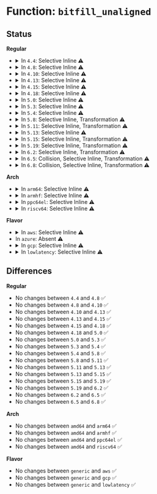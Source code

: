 # Function: <code>bitfill_unaligned</code>

## Status
<b>Regular</b>
<ul>
<li>
<details>
<summary>In <code>4.4</code>: Selective Inline ⚠️</summary>

```c
void bitfill_unaligned(struct fb_info *p, long unsigned int *dst, int dst_idx, long unsigned int pat, int left, int right, unsigned int n, int bits);
```

**Collision:** Unique Static

**Inline:** Selective

**Transformation:** False

**Instances:**

```
In drivers/video/fbdev/core/cfbfillrect.c (ffffffff81473e20)
Location: drivers/video/fbdev/core/cfbfillrect.c:92
Inline: True
```
**Symbols:**

```
ffffffff81473e20-ffffffff81473fb7: bitfill_unaligned (STB_LOCAL)
```
</details>
</li>
<li>
<details>
<summary>In <code>4.8</code>: Selective Inline ⚠️</summary>

```c
void bitfill_unaligned(struct fb_info *p, long unsigned int *dst, int dst_idx, long unsigned int pat, int left, int right, unsigned int n, int bits);
```

**Collision:** Unique Static

**Inline:** Selective

**Transformation:** False

**Instances:**

```
In drivers/video/fbdev/core/cfbfillrect.c (ffffffff814c2340)
Location: drivers/video/fbdev/core/cfbfillrect.c:92
Inline: True
```
**Symbols:**

```
ffffffff814c2340-ffffffff814c24c6: bitfill_unaligned (STB_LOCAL)
```
</details>
</li>
<li>
<details>
<summary>In <code>4.10</code>: Selective Inline ⚠️</summary>

```c
void bitfill_unaligned(struct fb_info *p, long unsigned int *dst, int dst_idx, long unsigned int pat, int left, int right, unsigned int n, int bits);
```

**Collision:** Unique Static

**Inline:** Selective

**Transformation:** False

**Instances:**

```
In drivers/video/fbdev/core/cfbfillrect.c (ffffffff814e4330)
Location: drivers/video/fbdev/core/cfbfillrect.c:92
Inline: True
```
**Symbols:**

```
ffffffff814e4330-ffffffff814e44b6: bitfill_unaligned (STB_LOCAL)
```
</details>
</li>
<li>
<details>
<summary>In <code>4.13</code>: Selective Inline ⚠️</summary>

```c
void bitfill_unaligned(struct fb_info *p, long unsigned int *dst, int dst_idx, long unsigned int pat, int left, int right, unsigned int n, int bits);
```

**Collision:** Unique Static

**Inline:** Selective

**Transformation:** False

**Instances:**

```
In drivers/video/fbdev/core/cfbfillrect.c (ffffffff814f0100)
Location: drivers/video/fbdev/core/cfbfillrect.c:92
Inline: True
```
**Symbols:**

```
ffffffff814f0100-ffffffff814f0290: bitfill_unaligned (STB_LOCAL)
```
</details>
</li>
<li>
<details>
<summary>In <code>4.15</code>: Selective Inline ⚠️</summary>

```c
void bitfill_unaligned(struct fb_info *p, long unsigned int *dst, int dst_idx, long unsigned int pat, int left, int right, unsigned int n, int bits);
```

**Collision:** Unique Static

**Inline:** Selective

**Transformation:** False

**Instances:**

```
In drivers/video/fbdev/core/cfbfillrect.c (ffffffff81530780)
Location: drivers/video/fbdev/core/cfbfillrect.c:92
Inline: True
```
**Symbols:**

```
ffffffff81530780-ffffffff81530910: bitfill_unaligned (STB_LOCAL)
```
</details>
</li>
<li>
<details>
<summary>In <code>4.18</code>: Selective Inline ⚠️</summary>

```c
void bitfill_unaligned(struct fb_info *p, long unsigned int *dst, int dst_idx, long unsigned int pat, int left, int right, unsigned int n, int bits);
```

**Collision:** Unique Static

**Inline:** Selective

**Transformation:** False

**Instances:**

```
In drivers/video/fbdev/core/cfbfillrect.c (ffffffff815661d0)
Location: drivers/video/fbdev/core/cfbfillrect.c:92
Inline: True
```
**Symbols:**

```
ffffffff815661d0-ffffffff81566354: bitfill_unaligned (STB_LOCAL)
```
</details>
</li>
<li>
<details>
<summary>In <code>5.0</code>: Selective Inline ⚠️</summary>

```c
void bitfill_unaligned(struct fb_info *p, long unsigned int *dst, int dst_idx, long unsigned int pat, int left, int right, unsigned int n, int bits);
```

**Collision:** Unique Static

**Inline:** Selective

**Transformation:** False

**Instances:**

```
In drivers/video/fbdev/core/cfbfillrect.c (ffffffff8157dc40)
Location: drivers/video/fbdev/core/cfbfillrect.c:92
Inline: True
```
**Symbols:**

```
ffffffff8157dc40-ffffffff8157ddc4: bitfill_unaligned (STB_LOCAL)
```
</details>
</li>
<li>
<details>
<summary>In <code>5.3</code>: Selective Inline ⚠️</summary>

```c
void bitfill_unaligned(struct fb_info *p, long unsigned int *dst, int dst_idx, long unsigned int pat, int left, int right, unsigned int n, int bits);
```

**Collision:** Unique Static

**Inline:** Selective

**Transformation:** False

**Instances:**

```
In drivers/video/fbdev/core/cfbfillrect.c (ffffffff815ae1c0)
Location: drivers/video/fbdev/core/cfbfillrect.c:92
Inline: True
```
**Symbols:**

```
ffffffff815ae1c0-ffffffff815ae344: bitfill_unaligned (STB_LOCAL)
```
</details>
</li>
<li>
<details>
<summary>In <code>5.4</code>: Selective Inline ⚠️</summary>

```c
void bitfill_unaligned(struct fb_info *p, long unsigned int *dst, int dst_idx, long unsigned int pat, int left, int right, unsigned int n, int bits);
```

**Collision:** Unique Static

**Inline:** Selective

**Transformation:** False

**Instances:**

```
In drivers/video/fbdev/core/cfbfillrect.c (ffffffff815cf140)
Location: drivers/video/fbdev/core/cfbfillrect.c:92
Inline: True
```
**Symbols:**

```
ffffffff815cf140-ffffffff815cf2c4: bitfill_unaligned (STB_LOCAL)
```
</details>
</li>
<li>
<details>
<summary>In <code>5.8</code>: Selective Inline, Transformation ⚠️</summary>

```c
void bitfill_unaligned(struct fb_info *p, long unsigned int *dst, int dst_idx, long unsigned int pat, int left, int right, unsigned int n, int bits);
```

**Collision:** Unique Static

**Inline:** Selective

**Transformation:** True

**Instances:**

```
In drivers/video/fbdev/core/cfbfillrect.c (ffffffff81678b10)
Location: drivers/video/fbdev/core/cfbfillrect.c:92
Inline: True
```
**Symbols:**

```
ffffffff81678c90-ffffffff81678cbc: bitfill_unaligned (STB_LOCAL)
ffffffff81678b10-ffffffff81678c88: bitfill_unaligned.part.0 (STB_LOCAL)
```
</details>
</li>
<li>
<details>
<summary>In <code>5.11</code>: Selective Inline, Transformation ⚠️</summary>

```c
void bitfill_unaligned(struct fb_info *p, long unsigned int *dst, int dst_idx, long unsigned int pat, int left, int right, unsigned int n, int bits);
```

**Collision:** Unique Static

**Inline:** Selective

**Transformation:** True

**Instances:**

```
In drivers/video/fbdev/core/cfbfillrect.c (ffffffff81698be0)
Location: drivers/video/fbdev/core/cfbfillrect.c:92
Inline: True
```
**Symbols:**

```
ffffffff81698d60-ffffffff81698d8c: bitfill_unaligned (STB_LOCAL)
ffffffff81698be0-ffffffff81698d58: bitfill_unaligned.part.0 (STB_LOCAL)
```
</details>
</li>
<li>
<details>
<summary>In <code>5.13</code>: Selective Inline ⚠️</summary>

```c
void bitfill_unaligned(struct fb_info *p, long unsigned int *dst, int dst_idx, long unsigned int pat, int left, int right, unsigned int n, int bits);
```

**Collision:** Unique Static

**Inline:** Selective

**Transformation:** False

**Instances:**

```
In drivers/video/fbdev/core/cfbfillrect.c (ffffffff8167ba10)
Location: drivers/video/fbdev/core/cfbfillrect.c:92
Inline: True
```
**Symbols:**

```
ffffffff8167ba10-ffffffff8167bba9: bitfill_unaligned (STB_LOCAL)
```
</details>
</li>
<li>
<details>
<summary>In <code>5.15</code>: Selective Inline, Transformation ⚠️</summary>

```c
void bitfill_unaligned(struct fb_info *p, long unsigned int *dst, int dst_idx, long unsigned int pat, int left, int right, unsigned int n, int bits);
```

**Collision:** Unique Static

**Inline:** Selective

**Transformation:** True

**Instances:**

```
In drivers/video/fbdev/core/cfbfillrect.c (ffffffff816f0730)
Location: drivers/video/fbdev/core/cfbfillrect.c:92
Inline: True
```
**Symbols:**

```
ffffffff816f0730-ffffffff816f075c: bitfill_unaligned (STB_LOCAL)
ffffffff816f04d0-ffffffff816f0721: bitfill_unaligned.part.0 (STB_LOCAL)
ffffffff81cecb6a-ffffffff81cece85: bitfill_unaligned.part.0.cold (STB_LOCAL)
```
</details>
</li>
<li>
<details>
<summary>In <code>5.19</code>: Selective Inline, Transformation ⚠️</summary>

```c
void bitfill_unaligned(struct fb_info *p, long unsigned int *dst, int dst_idx, long unsigned int pat, int left, int right, unsigned int n, int bits);
```

**Collision:** Unique Static

**Inline:** Selective

**Transformation:** True

**Instances:**

```
In drivers/video/fbdev/core/cfbfillrect.c (ffffffff8181bba0)
Location: drivers/video/fbdev/core/cfbfillrect.c:92
Inline: True
```
**Symbols:**

```
ffffffff8181b950-ffffffff8181bb9e: bitfill_unaligned.part.0 (STB_LOCAL)
ffffffff81eb3feb-ffffffff81eb43c1: bitfill_unaligned.part.0.cold (STB_LOCAL)
ffffffff8181bba0-ffffffff8181bbe0: bitfill_unaligned (STB_LOCAL)
```
</details>
</li>
<li>
<details>
<summary>In <code>6.2</code>: Selective Inline, Transformation ⚠️</summary>

```c
void bitfill_unaligned(struct fb_info *p, long unsigned int *dst, int dst_idx, long unsigned int pat, int left, int right, unsigned int n, int bits);
```

**Collision:** Unique Static

**Inline:** Selective

**Transformation:** True

**Instances:**

```
In drivers/video/fbdev/core/cfbfillrect.c (ffffffff8194b130)
Location: drivers/video/fbdev/core/cfbfillrect.c:92
Inline: True
```
**Symbols:**

```
ffffffff8194aed0-ffffffff8194b11e: bitfill_unaligned.part.0 (STB_LOCAL)
ffffffff82090a56-ffffffff82090e2c: bitfill_unaligned.part.0.cold (STB_LOCAL)
ffffffff8194b130-ffffffff8194b170: bitfill_unaligned (STB_LOCAL)
```
</details>
</li>
<li>
<details>
<summary>In <code>6.5</code>: Collision, Selective Inline, Transformation ⚠️</summary>

```c
void bitfill_unaligned(struct fb_info *p, long unsigned int *dst, int dst_idx, long unsigned int pat, int left, int right, unsigned int n, int bits);
```

**Collision:** Static-Static Collision

**Inline:** Selective

**Transformation:** True

**Instances:**

```
In drivers/video/fbdev/core/cfbfillrect.c (ffffffff8198f720)
Location: drivers/video/fbdev/core/cfbfillrect.c:92
Inline: True
```
```
In drivers/video/fbdev/core/sysfillrect.c (ffffffff81991a10)
Location: drivers/video/fbdev/core/sysfillrect.c:71
Inline: True
```
**Symbols:**

```
ffffffff8198f4d0-ffffffff8198f702: bitfill_unaligned.part.0 (STB_LOCAL)
ffffffff82110d51-ffffffff8211109b: bitfill_unaligned.part.0.cold (STB_LOCAL)
ffffffff8198f720-ffffffff8198f760: bitfill_unaligned (STB_LOCAL)
ffffffff819917f0-ffffffff819919fe: bitfill_unaligned.part.0 (STB_LOCAL)
ffffffff82111514-ffffffff82111801: bitfill_unaligned.part.0.cold (STB_LOCAL)
ffffffff81991a10-ffffffff81991a50: bitfill_unaligned (STB_LOCAL)
```
</details>
</li>
<li>
<details>
<summary>In <code>6.8</code>: Collision, Selective Inline, Transformation ⚠️</summary>

```c
void bitfill_unaligned(struct fb_info *p, long unsigned int *dst, int dst_idx, long unsigned int pat, int left, int right, unsigned int n, int bits);
```

**Collision:** Static-Static Collision

**Inline:** Selective

**Transformation:** True

**Instances:**

```
In drivers/video/fbdev/core/cfbfillrect.c (ffffffff819d9640)
Location: drivers/video/fbdev/core/cfbfillrect.c:92
Inline: True
```
```
In drivers/video/fbdev/core/sysfillrect.c (ffffffff819dbf40)
Location: drivers/video/fbdev/core/sysfillrect.c:71
Inline: True
```
**Symbols:**

```
ffffffff819d93f0-ffffffff819d9622: bitfill_unaligned.part.0 (STB_LOCAL)
ffffffff821eeb89-ffffffff821eeed3: bitfill_unaligned.part.0.cold (STB_LOCAL)
ffffffff819d9640-ffffffff819d9680: bitfill_unaligned (STB_LOCAL)
ffffffff819dbd20-ffffffff819dbf2e: bitfill_unaligned.part.0 (STB_LOCAL)
ffffffff821ef411-ffffffff821ef6fe: bitfill_unaligned.part.0.cold (STB_LOCAL)
ffffffff819dbf40-ffffffff819dbf80: bitfill_unaligned (STB_LOCAL)
```
</details>
</li>
</ul>
<b>Arch</b>
<ul>
<li>
<details>
<summary>In <code>arm64</code>: Selective Inline ⚠️</summary>

```c
void bitfill_unaligned(struct fb_info *p, long unsigned int *dst, int dst_idx, long unsigned int pat, int left, int right, unsigned int n, int bits);
```

**Collision:** Unique Static

**Inline:** Selective

**Transformation:** False

**Instances:**

```
In drivers/video/fbdev/core/cfbfillrect.c (ffff800010758288)
Location: drivers/video/fbdev/core/cfbfillrect.c:92
Inline: True
```
**Symbols:**

```
ffff800010758288-ffff800010758458: bitfill_unaligned (STB_LOCAL)
```
</details>
</li>
<li>
<details>
<summary>In <code>armhf</code>: Selective Inline ⚠️</summary>

```c
void bitfill_unaligned(struct fb_info *p, long unsigned int *dst, int dst_idx, long unsigned int pat, int left, int right, unsigned int n, int bits);
```

**Collision:** Unique Static

**Inline:** Selective

**Transformation:** False

**Instances:**

```
In drivers/video/fbdev/core/cfbfillrect.c (c08da4ac)
Location: drivers/video/fbdev/core/cfbfillrect.c:92
Inline: True
```
**Symbols:**

```
c08da4ac-c08da61c: bitfill_unaligned (STB_LOCAL)
```
</details>
</li>
<li>
<details>
<summary>In <code>ppc64el</code>: Selective Inline ⚠️</summary>

```c
void bitfill_unaligned(struct fb_info *p, long unsigned int *dst, int dst_idx, long unsigned int pat, int left, int right, unsigned int n, int bits);
```

**Collision:** Unique Static

**Inline:** Selective

**Transformation:** False

**Instances:**

```
In drivers/video/fbdev/core/cfbfillrect.c (c0000000008bd570)
Location: drivers/video/fbdev/core/cfbfillrect.c:92
Inline: True
```
**Symbols:**

```
c0000000008bd570-c0000000008bd71c: bitfill_unaligned (STB_LOCAL)
```
</details>
</li>
<li>
<details>
<summary>In <code>riscv64</code>: Selective Inline ⚠️</summary>

```c
void bitfill_unaligned(struct fb_info *p, long unsigned int *dst, int dst_idx, long unsigned int pat, int left, int right, unsigned int n, int bits);
```

**Collision:** Unique Static

**Inline:** Selective

**Transformation:** False

**Instances:**

```
In drivers/video/fbdev/core/cfbfillrect.c (ffffffe00050410a)
Location: drivers/video/fbdev/core/cfbfillrect.c:92
Inline: True
```
**Symbols:**

```
ffffffe00050410a-ffffffe00050424a: bitfill_unaligned (STB_LOCAL)
```
</details>
</li>
</ul>
<b>Flavor</b>
<ul>
<li>
<details>
<summary>In <code>aws</code>: Selective Inline ⚠️</summary>

```c
void bitfill_unaligned(struct fb_info *p, long unsigned int *dst, int dst_idx, long unsigned int pat, int left, int right, unsigned int n, int bits);
```

**Collision:** Unique Static

**Inline:** Selective

**Transformation:** False

**Instances:**

```
In drivers/video/fbdev/core/cfbfillrect.c (ffffffff815c3150)
Location: drivers/video/fbdev/core/cfbfillrect.c:92
Inline: True
```
**Symbols:**

```
ffffffff815c3150-ffffffff815c32d4: bitfill_unaligned (STB_LOCAL)
```
</details>
</li>
<li>
In <code>azure</code>: Absent ⚠️
</li>
<li>
<details>
<summary>In <code>gcp</code>: Selective Inline ⚠️</summary>

```c
void bitfill_unaligned(struct fb_info *p, long unsigned int *dst, int dst_idx, long unsigned int pat, int left, int right, unsigned int n, int bits);
```

**Collision:** Unique Static

**Inline:** Selective

**Transformation:** False

**Instances:**

```
In drivers/video/fbdev/core/cfbfillrect.c (ffffffff815c36e0)
Location: drivers/video/fbdev/core/cfbfillrect.c:92
Inline: True
```
**Symbols:**

```
ffffffff815c36e0-ffffffff815c3864: bitfill_unaligned (STB_LOCAL)
```
</details>
</li>
<li>
<details>
<summary>In <code>lowlatency</code>: Selective Inline ⚠️</summary>

```c
void bitfill_unaligned(struct fb_info *p, long unsigned int *dst, int dst_idx, long unsigned int pat, int left, int right, unsigned int n, int bits);
```

**Collision:** Unique Static

**Inline:** Selective

**Transformation:** False

**Instances:**

```
In drivers/video/fbdev/core/cfbfillrect.c (ffffffff815dd280)
Location: drivers/video/fbdev/core/cfbfillrect.c:92
Inline: True
```
**Symbols:**

```
ffffffff815dd280-ffffffff815dd404: bitfill_unaligned (STB_LOCAL)
```
</details>
</li>
</ul>

## Differences
<b>Regular</b>
<ul>
<li>
No changes between <code>4.4</code> and <code>4.8</code> ✅
</li>
<li>
No changes between <code>4.8</code> and <code>4.10</code> ✅
</li>
<li>
No changes between <code>4.10</code> and <code>4.13</code> ✅
</li>
<li>
No changes between <code>4.13</code> and <code>4.15</code> ✅
</li>
<li>
No changes between <code>4.15</code> and <code>4.18</code> ✅
</li>
<li>
No changes between <code>4.18</code> and <code>5.0</code> ✅
</li>
<li>
No changes between <code>5.0</code> and <code>5.3</code> ✅
</li>
<li>
No changes between <code>5.3</code> and <code>5.4</code> ✅
</li>
<li>
No changes between <code>5.4</code> and <code>5.8</code> ✅
</li>
<li>
No changes between <code>5.8</code> and <code>5.11</code> ✅
</li>
<li>
No changes between <code>5.11</code> and <code>5.13</code> ✅
</li>
<li>
No changes between <code>5.13</code> and <code>5.15</code> ✅
</li>
<li>
No changes between <code>5.15</code> and <code>5.19</code> ✅
</li>
<li>
No changes between <code>5.19</code> and <code>6.2</code> ✅
</li>
<li>
No changes between <code>6.2</code> and <code>6.5</code> ✅
</li>
<li>
No changes between <code>6.5</code> and <code>6.8</code> ✅
</li>
</ul>
<b>Arch</b>
<ul>
<li>
No changes between <code>amd64</code> and <code>arm64</code> ✅
</li>
<li>
No changes between <code>amd64</code> and <code>armhf</code> ✅
</li>
<li>
No changes between <code>amd64</code> and <code>ppc64el</code> ✅
</li>
<li>
No changes between <code>amd64</code> and <code>riscv64</code> ✅
</li>
</ul>
<b>Flavor</b>
<ul>
<li>
No changes between <code>generic</code> and <code>aws</code> ✅
</li>
<li>
No changes between <code>generic</code> and <code>gcp</code> ✅
</li>
<li>
No changes between <code>generic</code> and <code>lowlatency</code> ✅
</li>
</ul>
